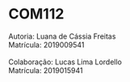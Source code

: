 # COM112

Autoria: Luana de Cássia Freitas 
<br>
Matrícula: 2019009541
<br><br>
Colaboração: Lucas Lima Lordello
<br>
Matrícula: 2019015941
